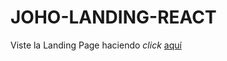 # JOHO-LANDING-REACT
Viste la Landing Page haciendo *click* [aquí](https://polite-lebkuchen-edb345.netlify.app/) 
